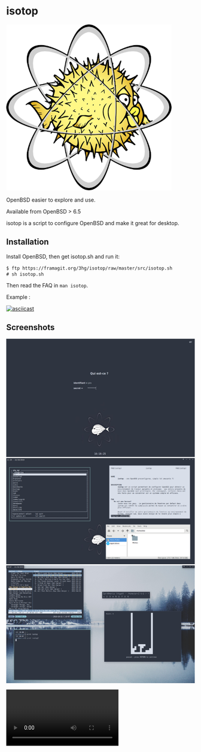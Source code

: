 isotop
==========

![isotop logo](logo_isotop.png)

OpenBSD easier to explore and use.

Available from OpenBSD > 6.5

isotop is a script to configure OpenBSD and make it great for desktop.

Installation
------------
Install OpenBSD, then get isotop.sh and run it:

	$ ftp https://framagit.org/3hg/isotop/raw/master/src/isotop.sh
	# sh isotop.sh

Then read the FAQ in ``man isotop``.

Example : 

[![asciicast](https://asciinema.org/a/276500.svg)](https://asciinema.org/a/276500)


Screenshots
-----------

![isotop login screen](screenshots/isotop-xenodm.png)
![isotop desktop with pkg_mgr and pcmanfm and man](screenshots/isotop.png)
![isotop desktop showing group management](screenshots/isotop2.png)

<video controls src=screenshots/isotop-demo.mp4>
<a href="screenshots/isotop-demo.mp4>Download isotop screencast</a>
</video>

Help
----

Read ``man isotop``.

Or see these pages : 

- [FAQ en](https://3hg.fr/Isos/isotop/isotop.man.html)
- [FAQ fr](https://3hg.fr/Isos/isotop/isotop-fr.man.html)

